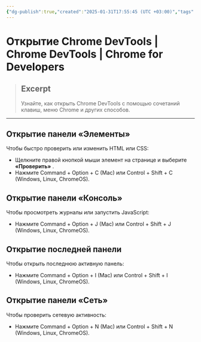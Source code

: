 ```yaml
---
{"dg-publish":true,"created":"2025-01-31T17:55:45 (UTC +03:00)","tags":[],"source":"https://developer.chrome.com/docs/devtools/open?hl=ru","author":"Kayce Basques","permalink":"/proekty/extentions/dev-tools/open-devtools/","dgPassFrontmatter":true}
---
```



# Открытие Chrome DevTools  |  Chrome DevTools  |  Chrome for Developers

> ## Excerpt
> Узнайте, как открыть Chrome DevTools с помощью сочетаний клавиш, меню Chrome и других способов.

---

## Открытие панели «Элементы»

Чтобы быстро проверить или изменить HTML или CSS:

-   Щелкните правой кнопкой мыши элемент на странице и выберите **«Проверить»** .
-   Нажмите Command + Option + C (Mac) или Control + Shift + C (Windows, Linux, ChromeOS).

## Открытие панели «Консоль»

Чтобы просмотреть журналы или запустить JavaScript:

-   Нажмите Command + Option + J (Mac) или Control + Shift + J (Windows, Linux, ChromeOS).

## Открытие последней панели

Чтобы открыть последнюю активную панель:

-   Нажмите Command + Option + I (Mac) или Control + Shift + I (Windows, Linux, ChromeOS).

## Открытие панели «Сеть»

Чтобы проверить сетевую активность:

-   Нажмите Command + Option + N (Mac) или Control + Shift + N (Windows, Linux, ChromeOS). 